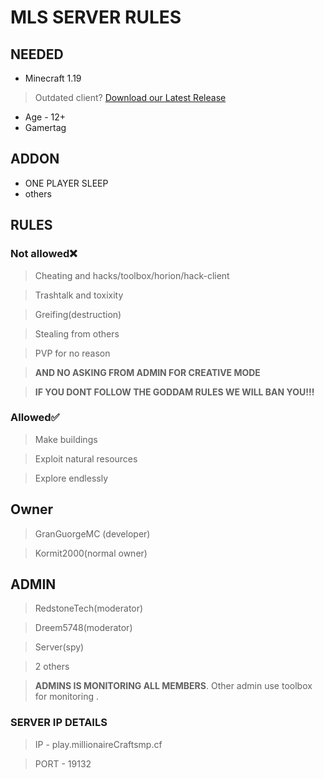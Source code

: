 # **MLS** SERVER RULES 

## **NEEDED**

- Minecraft 1.19
> Outdated client? [Download our Latest Release](https://guormit.cf/get/minecraft/latest)

- Age - 12+ 
- Gamertag 

## ADDON
- ONE PLAYER SLEEP
- others

## **RULES**
### Not allowed❌
> Cheating and hacks/toolbox/horion/hack-client

> Trashtalk and toxixity

> Greifing(destruction)

> Stealing from others

> PVP for no reason

> **AND NO ASKING FROM ADMIN FOR CREATIVE MODE**

> **IF YOU DONT FOLLOW THE GODDAM RULES WE WILL BAN YOU!!!**

### Allowed✅

> Make buildings

> Exploit natural resources

> Explore endlessly

## Owner

> GranGuorgeMC (developer)

> Kormit2000(normal owner)

## ADMIN

> RedstoneTech(moderator)

> Dreem5748(moderator)

> Server(spy)

>2 others

> **ADMINS IS MONITORING ALL MEMBERS**.  Other admin use toolbox for monitoring .
### SERVER IP DETAILS

> IP - play.millionaireCraftsmp.cf

> PORT - 19132
